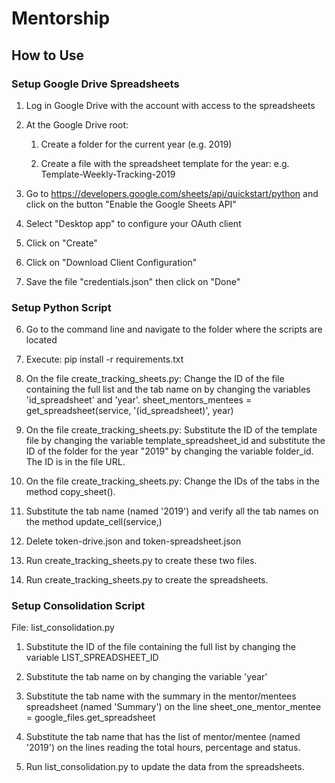 # Mentorship

## How to Use

### Setup Google Drive Spreadsheets

1. Log in Google Drive with the account with access to the spreadsheets

2. At the Google Drive root: 

   1. Create a folder for the current year (e.g. 2019)

   2. Create a file with the spreadsheet template for the year: e.g. Template-Weekly-Tracking-2019

3. Go to https://developers.google.com/sheets/api/quickstart/python and click on the button "Enable the Google Sheets API" 

4. Select "Desktop app" to configure your OAuth client

5. Click on "Create"

6. Click on "Download Client Configuration"

7. Save the file "credentials.json" then click on "Done"

### Setup Python Script

6. Go to the command line and navigate to the folder where the scripts are located

7. Execute: pip install -r requirements.txt 

8. On the file create_tracking_sheets.py: Change the ID of the file containing the full list and the tab name on by changing the variables 'id_spreadsheet' and 'year'. 
sheet_mentors_mentees = get_spreadsheet(service, '(id_spreadsheet)', year)

9. On the file create_tracking_sheets.py: Substitute the ID of the template file by changing the variable template_spreadsheet_id and substitute the ID of the folder for the year "2019" by changing the variable folder_id. The ID is in the file URL.

10. On the file create_tracking_sheets.py: Change the IDs of the tabs in the method copy_sheet().

11. Substitute the tab name (named '2019') and verify all the tab names on the method update_cell(service,)

12. Delete token-drive.json and token-spreadsheet.json

13. Run create_tracking_sheets.py to create these two files.

14. Run create_tracking_sheets.py to create the spreadsheets.

### Setup Consolidation Script

File: list_consolidation.py

1. Substitute the ID of the file containing the full list by changing the variable 
LIST_SPREADSHEET_ID 
 
2. Substitute the tab name on by changing the variable 'year'
 
3. Substitute the tab name with the summary in the mentor/mentees spreadsheet (named 'Summary') on the line sheet_one_mentor_mentee = google_files.get_spreadsheet

4. Substitute the tab name that has the list of mentor/mentee (named '2019') on the lines reading the total hours, percentage and status.

5. Run list_consolidation.py to update the data from the spreadsheets.
